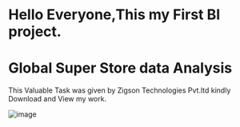 # Hello Everyone,This my First BI project.
# Global Super Store data Analysis 
This Valuable Task was given by Zigson Technologies Pvt.ltd
kindly Download and View my work.

![image](https://github.com/SDineshKumar1304/PowerBI_projects/assets/125432987/4e39204d-b539-4cb2-a361-c78242cf2072)
